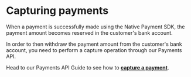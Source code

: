 # Capturing payments

When a payment is successfully made using the Native Payment SDK, the payment amount becomes reserved in the customer's bank account.

In order to then withdraw the payment amount from the customer's bank account, you need to perform a capture operation through our Payments API.

Head to our Payments API Guide to see how to **[capture a payment](../api-guide/capture-payment)**.
